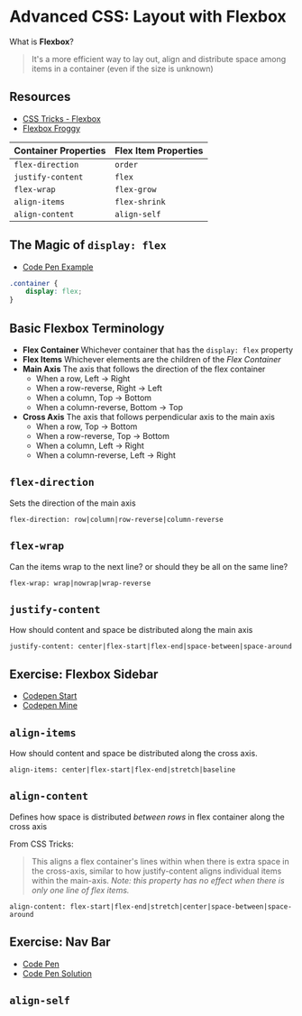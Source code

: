 # Advanced CSS: Layout with Flexbox

What is **Flexbox**?

> It's a more efficient way to lay out, align and distribute space among items in a container (even if the size is unknown)

## Resources

- [CSS Tricks - Flexbox](https://css-tricks.com/snippets/css/a-guide-to-flexbox/)
- [Flexbox Froggy](http://flexboxfroggy.com/)

| Container Properties | Flex Item Properties |
|------------|------------|
|`flex-direction`|`order`|
|`justify-content`|`flex`|
|`flex-wrap`|`flex-grow`|
|`align-items`|`flex-shrink`|
|`align-content`|`align-self`|

## The Magic of `display: flex`

- [Code Pen Example](https://codepen.io/Colt/pen/MvwVJe)

```css
.container {
    display: flex;
}
```

## Basic Flexbox Terminology

- **Flex Container** Whichever container that has the `display: flex` property
- **Flex Items** Whichever elements are the children of the *Flex Container*
- **Main Axis** The axis that follows the direction of the flex container
  - When a row, Left -> Right
  - When a row-reverse, Right -> Left
  - When a column, Top -> Bottom
  - When a column-reverse, Bottom -> Top
- **Cross Axis** The axis that follows perpendicular axis to the main axis
  - When a row, Top -> Bottom
  - When a row-reverse, Top -> Bottom
  - When a column, Left -> Right
  - When a column-reverse, Left -> Right

## `flex-direction`

Sets the direction of the main axis

`flex-direction: row|column|row-reverse|column-reverse`

## `flex-wrap`

Can the items wrap to the next line? or should they be all on the same line?

`flex-wrap: wrap|nowrap|wrap-reverse`

## `justify-content`

How should content and space be distributed along the main axis

`justify-content: center|flex-start|flex-end|space-between|space-around`

## Exercise: Flexbox Sidebar

- [Codepen Start](https://codepen.io/Colt/pen/GvpNEE?editors=1100)
- [Codepen Mine](https://codepen.io/neenjaw/pen/qYaYgM?editors=1100)

## `align-items`

How should content and space be distributed along the cross axis.

`align-items: center|flex-start|flex-end|stretch|baseline`

## `align-content`

Defines how space is distributed *between rows* in flex container along the cross axis

From CSS Tricks:

> This aligns a flex container's lines within when there is extra space in the cross-axis, similar to how justify-content aligns individual items within the main-axis.
> *Note: this property has no effect when there is only one line of flex items.*

`align-content: flex-start|flex-end|stretch|center|space-between|space-around`

## Exercise: Nav Bar

- [Code Pen](https://codepen.io/neenjaw/pen/erdozz?editors=1100)
- [Code Pen Solution](https://codepen.io/Colt/pen/WEQQwq)

## `align-self`